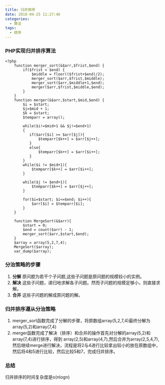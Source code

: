 ```yaml
---
title: 归并排序
date: 2018-04-25 11:27:46
categories:
  - 算法
tags:
  - 排序
---
```


### PHP实现归并排序算法

```
<?php
	function merger_sort(&$arr,$frist,$end) {
		if($frist < $end) {
			$middle = floor(($frist+$end)/2);
			merger_sort($arr,$frist,$middle);
			merger_sort($arr,$middle+1,$end);
			merger($arr,$frist,$middle,$end);
		}
	}
	function merger(&$arr,$start,$mid,$end) {
		$i = $start;
        $j=$mid + 1;
        $k = $start;
        $temparr = array();

	    while($i!=$mid+1 && $j!=$end+1)
	    {
	       if($arr[$i] >= $arr[$j]){
	           $temparr[$k++] = $arr[$j++];
	       }
	       else{
	           $temparr[$k++] = $arr[$i++];
	       }
	    }
	    while($i != $mid+1){
	        $temparr[$k++] = $arr[$i++];
	    }

	    while($j != $end+1){
	        $temparr[$k++] = $arr[$j++];
	    }
	   
	    for($i=$start; $i<=$end; $i++){
	        $arr[$i] = $temparr[$i];
	    }
	}

	function MergeSort(&$arr){
	    $start = 0;
	    $end = count($arr) - 1;
	    merger_sort($arr,$start,$end);
	}
	$array = array(5,2,7,4);
	MergeSort($array);
	var_dump($array);
```

### 分治策略的步骤
1. **分解** 原问题为若干个子问题,这些子问题是原问题的规模较小的实例。
2. **解决** 这些子问题，递归地求解各子问题。然而子问题的规模足够小，则直接求解。
3. **合并** 这些子问题的解成原问题的解。

### 归并排序遵从分治策略
1. merger_sort函数完成了分解的步骤，将原数组array(5,2,7,4)最终分解为array(5,2)和array(7,4)
2. merger函数完成了解决（排序）和合并的操作首先对分解的array(5,2)和array(7,4)进行排序，得到 array(2,5)和array(4,7),然后合并为array(2,5,4,7),然后继续merge进行解决，流程是将2与4进行比较拿出较小的放在原数组中，然后将4和5进行比较，然后比较5和7，完成归并排序。

### 总结
归并排序的时间复杂度是o(nlogn)



